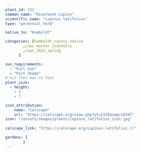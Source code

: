 ```yaml
---
plant_id: 232 
common_name: "Riverbank Lupine"
scientific_name: "Lupinus latifolius"
type: "perennial herb"

native_to: "Humboldt"

categories: [humboldt_county_native
        ,cnps_master_inventory
        ,cnps_2022_spring
      ]

sun_requirements:
  - "Full Sun"
  - "Part Shade"
# min then max in feet
plant_size:
  - height: 
    - 1 
    - 7

icon_attribution: 
    name: "Calscape"
    url: "https://calscape.org/view.php?pl=2335&img=18287"
icon: "/assets/images/plants/lupinus_latifolius_icon.jpg"
 
calscape_link: "https://calscape.org/Lupinus-latifolius-()"

gardens: [
        ]
---
```








